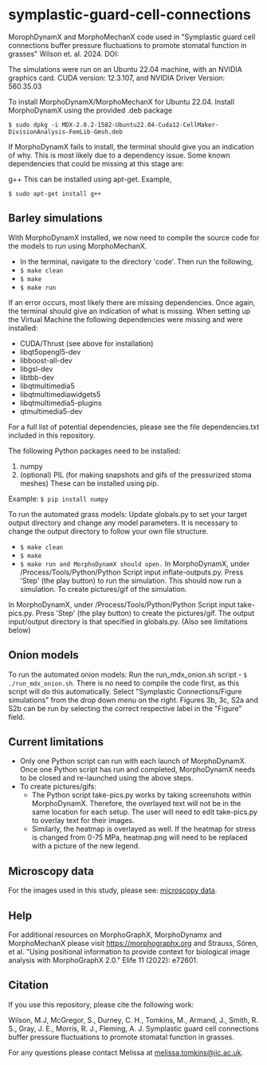 # symplastic-guard-cell-connections

MorophDynamX and MorphoMechanX code used in "Symplastic guard cell connections buffer pressure fluctuations to promote stomatal function in grasses" Wilson et. al. 2024. DOI:

The simulations were run on an Ubuntu 22.04 machine, with an NVIDIA graphics card. CUDA version: 12.3.107, and NVIDIA Driver Version: 560.35.03 

To install MorphoDynamX/MorphoMechanX for Ubuntu 22.04.
Install MorphoDynamX using the provided .deb package

```$ sudo dpkg -i MDX-2.0.2-1582-Ubuntu22.04-Cuda12-CellMaker-DivisionAnalysis-FemLib-Gmsh.deb```

If MorphoDynamX fails to install, the terminal should give you an indication of why. This is most likely due to a dependency issue. Some known dependencies that could be missing at this stage are:

g++
This can be installed using apt-get. Example,

```$ sudo apt-get install g++```

## Barley simulations

With MorphoDynamX installed, we now need to compile the source code for the models to run using MorphoMechanX.

- In the terminal, navigate to the directory 'code'. Then run the following,
- ```$ make clean```
- ```$ make```
- ```$ make run```

If an error occurs, most likely there are missing dependencies. Once again, the terminal should give an indication of what is missing. When setting up the Virtual Machine the following dependencies were missing and were installed:

- CUDA/Thrust (see above for installation)
- libqt5opengl5-dev
- libboost-all-dev
- libgsl-dev
- libtbb-dev
- libqtmultimedia5
- libqtmultimediawidgets5
- libqtmultimedia5-plugins
- qtmultimedia5-dev

For a full list of potential dependencies, please see the file dependencies.txt included in this repository.

The following Python packages need to be installed:
1. numpy
2. (optional) PIL (for making snapshots and gifs of the pressurized stoma meshes)
These can be installed using pip.

Example: ```$ pip install numpy```

To run the automated grass models:
Update globals.py to set your target output directory and change any model parameters. It is necessary to change the output directory to follow your own file structure.
- ```$ make clean```
- ```$ make```
- ```$ make run and MorphoDynamX should open.```
In MorphoDynamX, under /Process/Tools/Python/Python Script input inflate-outputs.py.
Press 'Step' (the play button) to run the simulation. This should now run a simulation.
To create pictures/gif of the simulation.

In MorphoDynamX, under /Process/Tools/Python/Python Script input take-pics.py.
Press 'Step' (the play button) to create the pictures/gif. The output input/output directory is that specified in globals.py. (Also see limitations below)

## Onion models

To run the automated onion models:
Run the run_mdx_onion.sh script - ```$ ./run_mdx_onion.sh```. There is no need to compile the code first, as this script will do this automatically. Select "Symplastic Connections/Figure simulations" from the drop down menu on the right. Figures 3b, 3c, S2a and S2b can be run by selecting the correct respective label in the "Figure" field.

## Current limitations

- Only one Python script can run with each launch of MorphoDynamX. Once one Python script has run and completed, MorphoDynamX needs to be closed and re-launched using the above steps.
- To create pictures/gifs:
  - The Python script take-pics.py works by taking screenshots within MorphoDynamX. Therefore, the overlayed text will not be in the same location for each setup. The user will need to edit take-pics.py to overlay text for their images.
  - Similarly, the heatmap is overlayed as well. If the heatmap for stress is changed from 0-75 MPa, heatmap.png will need to be replaced with a picture of the new legend.
 
## Microscopy data

For the images used in this study, please see: [microscopy data](https://doi.org/10.5281/zenodo.14793472).
 
## Help
For additional resources on MorphoGraphX, MorphoDynamx and MorphoMechanX please visit https://morphographx.org and Strauss, Sören, et al. "Using positional information to provide context for biological image analysis with MorphoGraphX 2.0." Elife 11 (2022): e72601.

## Citation

If you use this repository, please cite the following work:

Wilson, M.J, McGregor, S., Durney, C. H., Tomkins, M., Armand, J., Smith, R. S., Gray, J. E., Morris, R. J., Fleming, A. J. Symplastic guard cell connections buffer pressure fluctuations to promote stomatal function in grasses.

For any questions please contact Melissa at melissa.tomkins@jic.ac.uk.
